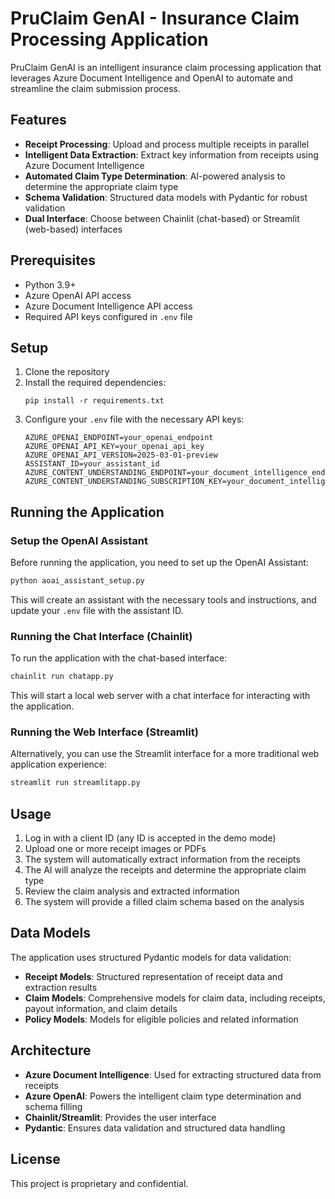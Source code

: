 # PruClaim GenAI - Insurance Claim Processing Application

PruClaim GenAI is an intelligent insurance claim processing application that leverages Azure Document Intelligence and OpenAI to automate and streamline the claim submission process.

## Features

- **Receipt Processing**: Upload and process multiple receipts in parallel
- **Intelligent Data Extraction**: Extract key information from receipts using Azure Document Intelligence
- **Automated Claim Type Determination**: AI-powered analysis to determine the appropriate claim type
- **Schema Validation**: Structured data models with Pydantic for robust validation
- **Dual Interface**: Choose between Chainlit (chat-based) or Streamlit (web-based) interfaces

## Prerequisites

- Python 3.9+
- Azure OpenAI API access
- Azure Document Intelligence API access
- Required API keys configured in `.env` file

## Setup

1. Clone the repository
2. Install the required dependencies:
   ```
   pip install -r requirements.txt
   ```
3. Configure your `.env` file with the necessary API keys:
   ```
   AZURE_OPENAI_ENDPOINT=your_openai_endpoint
   AZURE_OPENAI_API_KEY=your_openai_api_key
   AZURE_OPENAI_API_VERSION=2025-03-01-preview
   ASSISTANT_ID=your_assistant_id
   AZURE_CONTENT_UNDERSTANDING_ENDPOINT=your_document_intelligence_endpoint
   AZURE_CONTENT_UNDERSTANDING_SUBSCRIPTION_KEY=your_document_intelligence_key
   ```

## Running the Application

### Setup the OpenAI Assistant

Before running the application, you need to set up the OpenAI Assistant:

```bash
python aoai_assistant_setup.py
```

This will create an assistant with the necessary tools and instructions, and update your `.env` file with the assistant ID.

### Running the Chat Interface (Chainlit)

To run the application with the chat-based interface:

```bash
chainlit run chatapp.py
```

This will start a local web server with a chat interface for interacting with the application.

### Running the Web Interface (Streamlit)

Alternatively, you can use the Streamlit interface for a more traditional web application experience:

```bash
streamlit run streamlitapp.py
```

## Usage

1. Log in with a client ID (any ID is accepted in the demo mode)
2. Upload one or more receipt images or PDFs
3. The system will automatically extract information from the receipts
4. The AI will analyze the receipts and determine the appropriate claim type
5. Review the claim analysis and extracted information
6. The system will provide a filled claim schema based on the analysis

## Data Models

The application uses structured Pydantic models for data validation:

- **Receipt Models**: Structured representation of receipt data and extraction results
- **Claim Models**: Comprehensive models for claim data, including receipts, payout information, and claim details
- **Policy Models**: Models for eligible policies and related information

## Architecture

- **Azure Document Intelligence**: Used for extracting structured data from receipts
- **Azure OpenAI**: Powers the intelligent claim type determination and schema filling
- **Chainlit/Streamlit**: Provides the user interface
- **Pydantic**: Ensures data validation and structured data handling

## License

This project is proprietary and confidential.
